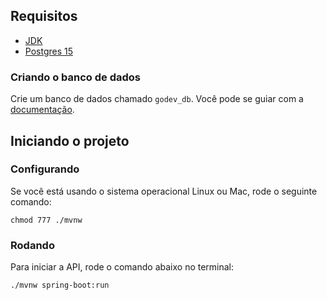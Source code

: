## Requisitos
* [JDK](https://www.oracle.com/java/technologies/javase/jdk19-archive-downloads.html)
* [Postgres 15](https://www.postgresql.org/download/)

### Criando o banco de dados

Crie um banco de dados chamado `godev_db`. Você pode se guiar com a [documentação](https://www.postgresql.org/docs/current/tutorial-createdb.html).
    
## Iniciando o projeto

### Configurando

Se você está usando o sistema operacional Linux ou Mac, rode o seguinte comando:

```(shell)
chmod 777 ./mvnw

```

### Rodando

Para iniciar a API, rode o comando abaixo no terminal:

```(shell)
./mvnw spring-boot:run
```
